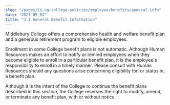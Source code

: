 ```yaml
---
slug: "/pages/ii-ug-college-policies/employee/benefits/general-info"
date: "2021-05-01"
title: "3.1 General Benefit Information"
---
```


Middlebury College offers a comprehensive health and welfare benefit plan and a generous retirement program to eligible employees.

Enrollment in some College benefit plans is not automatic. Although Human Resources makes an effort to notify or remind employees when they become eligible to enroll in a particular benefit plan, it is the employee's responsibility to enroll in a timely manner. Please consult with Human Resources should any questions arise concerning eligibility for, or status in, a benefit plan.

Although it is the intent of the College to continue the benefit plans described in this section, the College reserves the right to modify, amend, or terminate any benefit plan, with or without notice.